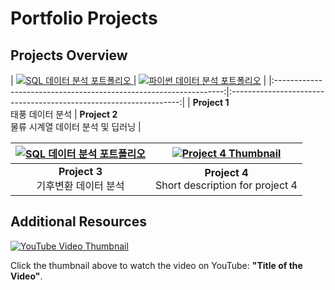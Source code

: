 # Portfolio Projects

## Projects Overview


| [![SQL 데이터 분석 포트폴리오](https://github.com/user-attachments/assets/0f004b3f-1885-4c22-ac38-17e49b546c2e)
](https://github.com/boeun-pk/Portfolio/blob/main/SQL/%ED%83%9C%ED%92%8D%20SQL%20%EB%B0%9C%ED%91%9C%20PPT_0620_06.pdf)| [![파이썬 데이터 분석 포트폴리오]((https://github.com/user-attachments/assets/ce99ce0e-13e7-46cf-ac02-a09b483f273a)
)](https://github.com/boeun-pk/Portfolio/blob/main/Python/5%EC%A1%B0.pdf) |
|:-----------------------------------------------------------------:|:-----------------------------------------------------------------:|
| **Project 1**<br> 태풍 데이터 분석                      | **Project 2**<br> 물류 시계열 데이터 분석 및 딥러닝                         |


| [![SQL 데이터 분석 포트폴리오](포트폴리오3.png)](공모전3.pdf)  | [![Project 4 Thumbnail](포트폴리오4.png)](link_to_project4.pdf) |
|:----------------------------------------------------------------:|:----------------------------------------------------------------:|
| **Project 3**<br>기후변환 데이터 분석              | **Project 4**<br>Short description for project 4                |

## Additional Resources

[![YouTube Video Thumbnail](https://img.youtube.com/vi/VYIz3FiTFKQ/0.jpg)](https://www.youtube.com/watch?v=0uspCRUdaRk)

Click the thumbnail above to watch the video on YouTube: **"Title of the Video"**.
